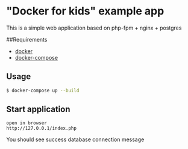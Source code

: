 # "Docker for kids" example app

This is a simple web application based on php-fpm + nginx + postgres

##Requirements
- [docker](https://docs.docker.com/engine/install/)
- [docker-compose](https://docs.docker.com/compose/install/)

## Usage

```bash
$ docker-compose up --build
```

## Start application

```
open in browser
http://127.0.0.1/index.php
```

You should see success database connection message